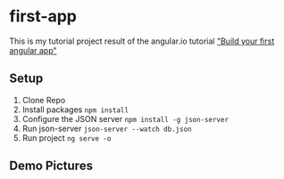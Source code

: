 # first-app
This is my tutorial project result of the angular.io tutorial ["Build your first angular app"](https://angular.io/tutorial/first-app)

## Setup

1. Clone Repo
2. Install packages `npm install`
3. Configure the JSON server
`npm install -g json-server`
4. Run json-server
`json-server --watch db.json`
5. Run project
`ng serve -o`

## Demo Pictures
